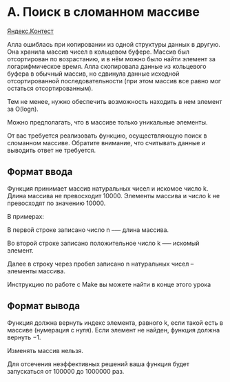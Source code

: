 # A. Поиск в сломанном массиве

[Яндекс.Контест](https://contest.yandex.ru/contest/23815/problems/A/)

Алла ошиблась при копировании из одной структуры данных в другую. Она хранила массив чисел в кольцевом буфере. Массив был отсортирован по возрастанию, и в нём можно было найти элемент за логарифмическое время. Алла скопировала данные из кольцевого буфера в обычный массив, но сдвинула данные исходной отсортированной последовательности (при этом массив все равно мог остаться отсортированным).

Тем не менее, нужно обеспечить возможность находить в нем элемент за O(logn).

Можно предполагать, что в массиве только уникальные элементы.

От вас требуется реализовать функцию, осуществляющую поиск в сломанном массиве. Обратите внимание, что считывать данные и выводить ответ не требуется. 

## Формат ввода

Функция принимает массив натуральных чисел и искомое число k. Длина массива не превосходит 10000. Элементы массива и число k не превосходят по значению 10000.

В примерах:

В первой строке записано число n –— длина массива.

Во второй строке записано положительное число k –— искомый элемент. 

Далее в строку через пробел записано n натуральных чисел – элементы массива.

Инструкцию по работе с Make вы можете найти в конце этого урока

## Формат вывода

Функция должна вернуть индекс элемента, равного k, если такой есть в массиве (нумерация с нуля). Если элемент не найден, функция должна вернуть −1.

Изменять массив нельзя.

Для отсечения неэффективных решений ваша функция будет запускаться от 100000 до 1000000 раз. 